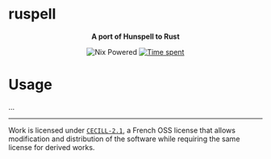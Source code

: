 # ruspell

<p align="center"><strong>
A port of Hunspell to Rust
</strong></p>

<p align="center">
  <img alt="Nix Powered" src="https://img.shields.io/badge/Nix-Powered-blue?logo=nixos" />
  <a href="https://wakatime.com/badge/github/mrnossiom/ruspell">
    <img alt="Time spent" src="https://wakatime.com/badge/github/mrnossiom/ruspell.svg" />
  </a>
</p>

# Usage

...

---

Work is licensed under [`CECILL-2.1`](https://choosealicense.com/licenses/cecill-2.1/), a French OSS license that allows modification and distribution of the software while requiring the same license for derived works.

